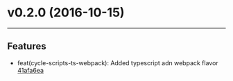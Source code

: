 # v0.2.0 (2016-10-15)
---


## Features

- feat(cycle-scripts-ts-webpack): Added typescript adn webpack flavor [41afa6ea](https://github.com/geovanisouza92/create-cycle-app/commits/41afa6ea793c4689bbe2aeb5a583543f82a4c99b)



